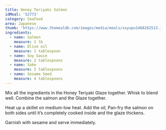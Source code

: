 ```yaml
---
title: Honey Teriyaki Salmon
idMeal: '52773'
category: Seafood
area: Japanese
thumb: 'https://www.themealdb.com/images/media/meals/xxyupu1468262513.jpg'
ingredients:
  - name: Salmon
    measure: 1 lb
  - name: Olive oil
    measure: 1 tablespoon
  - name: Soy Sauce
    measure: 2 tablespoons
  - name: Sake
    measure: 2 tablespoons
  - name: Sesame Seed
    measure: 4 tablespoons
---
```

Mix all the ingredients in the Honey Teriyaki Glaze together. Whisk to blend well. Combine the salmon and the Glaze together.

Heat up a skillet on medium-low heat. Add the oil, Pan-fry the salmon on both sides until it’s completely cooked inside and the glaze thickens.

Garnish with sesame and serve immediately.
